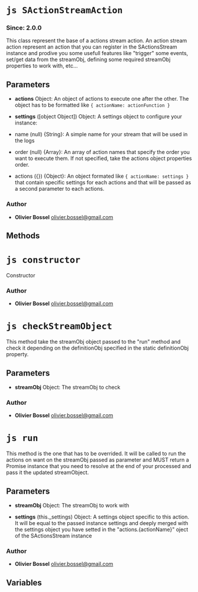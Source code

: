 


<!-- @namespace    sugar.js.stream -->
<!-- @name    SActionStreamAction -->

# ```js SActionStreamAction ```
### Since: 2.0.0

This class represent the base of a actions stream action.
An action stream action represent an action that you can register in the SActionsStream instance and
prodive you some usefull features like "trigger" some events, set/get data from the streamObj, defining some required streamObj properties
to work with, etc...

## Parameters

- **actions**  Object: An object of actions to execute one after the other. The object has to be formatted like ```{ actionName: actionFunction }```

- **settings** ([object Object]) Object: A settings object to configure your instance:
- name (null) {String}: A simple name for your stream that will be used in the logs
- order (null) {Array}: An array of action names that specify the order you want to execute them. If not specified, take the actions object properties order.
- actions ({}) {Object}: An object formated like ```{ actionName: settings }``` that contain specific settings for each actions and that will be passed as a second parameter to each actions.




### Author
- **Olivier Bossel** <a href="mailto:olivier.bossel@gmail.com">olivier.bossel@gmail.com</a> 


## Methods



<!-- @name    constructor -->

# ```js constructor ```


Constructor




### Author
- **Olivier Bossel** <a href="mailto:olivier.bossel@gmail.com">olivier.bossel@gmail.com</a> 




<!-- @name    checkStreamObject -->

# ```js checkStreamObject ```


This method take the streamObj object passed to the "run" method and check it depending on the definitionObj
specified in the static definitionObj property.

## Parameters

- **streamObj**  Object: The streamObj to check




### Author
- **Olivier Bossel** <a href="mailto:olivier.bossel@gmail.com">olivier.bossel@gmail.com</a> 




<!-- @name    run -->

# ```js run ```


This method is the one that has to be overrided.
It will be called to run the actions on want on the streamObj passed as parameter
and MUST return a Promise instance that you need to resolve at the end of your processed
and pass it the updated streamObject.

## Parameters

- **streamObj**  Object: The streamObj to work with

- **settings** (this._settings) Object: A settings object specific to this action. It will be equal to the passed instance settings and deeply merged with the settings object you have setted in the "actions.{actionName}" oject of the SActionsStream instance




### Author
- **Olivier Bossel** <a href="mailto:olivier.bossel@gmail.com">olivier.bossel@gmail.com</a> 


## Variables


